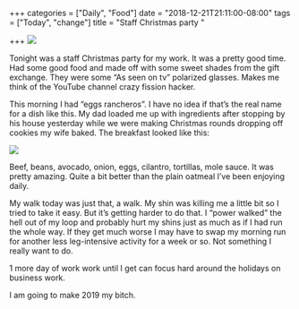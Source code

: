 +++
categories = ["Daily", "Food"]
date = "2018-12-21T21:11:00-08:00"
tags = ["Today", "change"]
title = "Staff Christmas party "

+++
![](/uploads/1378702B-3F34-40DC-A867-31D1F57A98E3.jpeg)

Tonight was a staff Christmas party for my work. It was a pretty good time. Had some good food and made off with some sweet shades from the gift exchange. They were some “As seen on tv” polarized glasses. Makes me think of the YouTube channel crazy fission hacker.

This morning I had “eggs rancheros”. I have no idea if that’s the real name for a dish like this. My dad loaded me up with ingredients after stopping by his house yesterday while we were making Christmas rounds dropping off cookies my wife baked. The breakfast looked like this:

![](/uploads/927E1235-2783-413A-88F6-E2E7846E3465.jpeg)

Beef, beans, avocado, onion, eggs, cilantro, tortillas, mole sauce. It was pretty amazing. Quite a bit better than the plain oatmeal I’ve been enjoying daily.

My walk today was just that, a walk. My shin was killing me a little bit so I tried to take it easy. But it’s getting harder to do that. I “power walked” the hell out of my loop and probably hurt my shins just as much as if I had run the whole way. If they get much worse I may have to swap my morning run for another less leg-intensive activity for a week or so. Not something I really want to do.

1 more day of work work until I get can focus hard around the holidays on business work.

I am going to make 2019 my bitch.